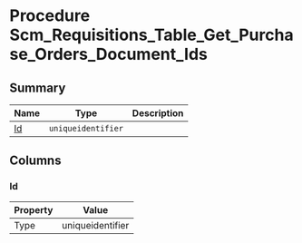 # Procedure Scm_Requisitions_Table_Get_Purchase_Orders_Document_Ids


## Summary

| Name | Type | Description |
| - | - | --- |
|[Id](#id)|`uniqueidentifier` ||

## Columns

### Id

| Property | Value |
| - | - |
|Type|uniqueidentifier|


